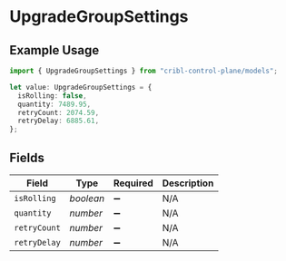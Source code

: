 # UpgradeGroupSettings

## Example Usage

```typescript
import { UpgradeGroupSettings } from "cribl-control-plane/models";

let value: UpgradeGroupSettings = {
  isRolling: false,
  quantity: 7489.95,
  retryCount: 2074.59,
  retryDelay: 6885.61,
};
```

## Fields

| Field              | Type               | Required           | Description        |
| ------------------ | ------------------ | ------------------ | ------------------ |
| `isRolling`        | *boolean*          | :heavy_minus_sign: | N/A                |
| `quantity`         | *number*           | :heavy_minus_sign: | N/A                |
| `retryCount`       | *number*           | :heavy_minus_sign: | N/A                |
| `retryDelay`       | *number*           | :heavy_minus_sign: | N/A                |